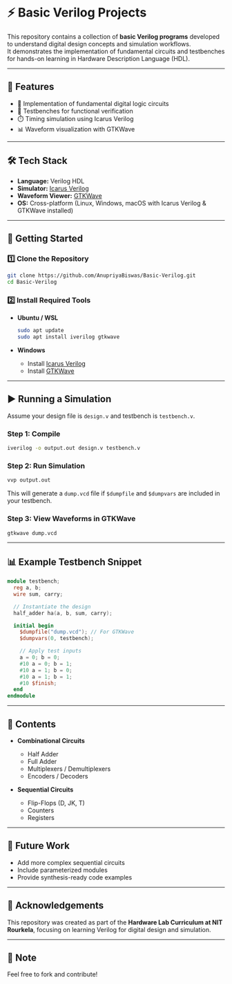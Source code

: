 # ⚡ Basic Verilog Projects

This repository contains a collection of **basic Verilog programs** developed to understand digital design concepts and simulation workflows.  
It demonstrates the implementation of fundamental circuits and testbenches for hands-on learning in Hardware Description Language (HDL).  

---

## 📌 Features

- 📐 Implementation of fundamental digital logic circuits  
- 🧪 Testbenches for functional verification  
- ⏱️ Timing simulation using Icarus Verilog  
- 📊 Waveform visualization with GTKWave  

---

## 🛠️ Tech Stack

- **Language:** Verilog HDL  
- **Simulator:** [Icarus Verilog](http://iverilog.icarus.com/)  
- **Waveform Viewer:** [GTKWave](http://gtkwave.sourceforge.net/)  
- **OS:** Cross-platform (Linux, Windows, macOS with Icarus Verilog & GTKWave installed)

---

## 🚀 Getting Started

### 1️⃣ Clone the Repository

```bash
git clone https://github.com/AnupriyaBiswas/Basic-Verilog.git
cd Basic-Verilog
````

### 2️⃣ Install Required Tools

* **Ubuntu / WSL**

  ```bash
  sudo apt update
  sudo apt install iverilog gtkwave
  ```

* **Windows**

  * Install [Icarus Verilog](https://bleyer.org/icarus/)
  * Install [GTKWave](http://gtkwave.sourceforge.net/)

---

## ▶️ Running a Simulation

Assume your design file is `design.v` and testbench is `testbench.v`.

### Step 1: Compile

```bash
iverilog -o output.out design.v testbench.v
```

### Step 2: Run Simulation

```bash
vvp output.out
```

This will generate a `dump.vcd` file if `$dumpfile` and `$dumpvars` are included in your testbench.

### Step 3: View Waveforms in GTKWave

```bash
gtkwave dump.vcd
```

---

## 📊 Example Testbench Snippet

```verilog
module testbench;
  reg a, b;
  wire sum, carry;

  // Instantiate the design
  half_adder ha(a, b, sum, carry);

  initial begin
    $dumpfile("dump.vcd"); // For GTKWave
    $dumpvars(0, testbench);

    // Apply test inputs
    a = 0; b = 0;
    #10 a = 0; b = 1;
    #10 a = 1; b = 0;
    #10 a = 1; b = 1;
    #10 $finish;
  end
endmodule
```

---

## 📌 Contents

* **Combinational Circuits**

  * Half Adder
  * Full Adder
  * Multiplexers / Demultiplexers
  * Encoders / Decoders

* **Sequential Circuits**

  * Flip-Flops (D, JK, T)
  * Counters
  * Registers

---

## 📌 Future Work

* Add more complex sequential circuits
* Include parameterized modules
* Provide synthesis-ready code examples

---

## 🙌 Acknowledgements

This repository was created as part of the **Hardware Lab Curriculum at NIT Rourkela**,
focusing on learning Verilog for digital design and simulation.

---

## 📜 Note

Feel free to fork and contribute!
